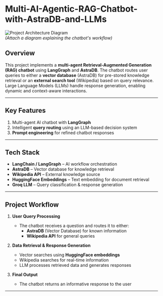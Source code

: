 # Multi-AI-Agentic-RAG-Chatbot-with-AstraDB-and-LLMs

![Project Architecture Diagram](path/to/your/image.png)  
*(Attach a diagram explaining the chatbot's workflow)*  

## **Overview**  
This project implements a **multi-agent Retrieval-Augmented Generation (RAG) chatbot** using **LangGraph** and **AstraDB**. The chatbot routes user queries to either a **vector database** (AstraDB) for pre-stored knowledge retrieval or an **external search tool** (Wikipedia) based on query relevance. Large Language Models (LLMs) handle response generation, enabling dynamic and context-aware interactions.  

---

## **Key Features**  
1. Multi-agent AI chatbot with **LangGraph**  
2. Intelligent **query routing** using an LLM-based decision system  
3. **Prompt engineering** for refined chatbot responses  

---

## **Tech Stack**  
- **LangChain / LangGraph** – AI workflow orchestration  
- **AstraDB** – Vector database for knowledge retrieval  
- **Wikipedia API** – External knowledge source  
- **HuggingFace Embeddings** – Text embedding for document retrieval  
- **Groq LLM** – Query classification & response generation  

---

## **Project Workflow**  
1. **User Query Processing**  
   - The chatbot receives a question and routes it to either:  
     - **AstraDB** (Vector Database) for known information  
     - **Wikipedia API** for general queries  

2. **Data Retrieval & Response Generation**  
   - Vector searches using **HuggingFace embeddings**  
   - Wikipedia searches for real-time information  
   - LLM processes retrieved data and generates responses  

3. **Final Output**  
   - The chatbot returns an informative response to the user  

---




